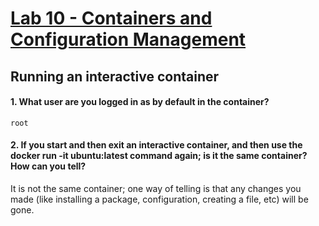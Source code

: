 # [Lab 10 - Containers and Configuration Management](https://decal.ocf.berkeley.edu/archives/2020-fall/labs/b10)

## Running an interactive container

#### 1. What user are you logged in as by default in the container?

```root```

#### 2. If you start and then exit an interactive container, and then use the docker run -it ubuntu:latest command again; is it the same container? How can you tell?

It is not the same container; one way of telling is that any changes you made (like installing a package, configuration, creating a file, etc) will be gone.


